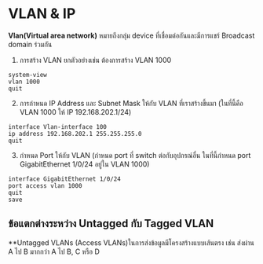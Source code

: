 # VLAN & IP

**Vlan(Virtual area network)** หมายถึงกลุ่ม device ที่เชื่อมต่อกันและมีการแชร์ Broadcast domain ร่วมกัน

1. การสร้าง VLAN ยกตัวอย่างเช่น ต้องการสร้าง VLAN 1000
~~~
system-view
vlan 1000
quit
~~~
2. การกำหนด IP Address และ Subnet Mask ให้กับ VLAN ที่เราสร้างขึ้นมา (ในที่นี้คือ VLAN 1000 ให้ IP 192.168.202.1/24)
~~~
interface Vlan-interface 100
ip address 192.168.202.1 255.255.255.0
quit
~~~
3. กำหนด Port ให้กับ VLAN (กำหนด port ที่ switch ต่อกับอุปกรณ์อื่น ในที่นี้กำหนด port GigabitEthernet 1/0/24 อยู่ใน VLAN 1000)
~~~
interface GigabitEthernet 1/0/24
port access vlan 1000
quit
save
~~~
## ข้อแตกต่างระหว่าง Untagged กับ Tagged VLAN
**Untagged VLANs (Access VLANs)ในการส่งข้อมูลมีโครงสร้างแบบเส้นตรง เช่น ส่งผ่าน A ไป B มากกว่า A ไป B, C หรือ D
